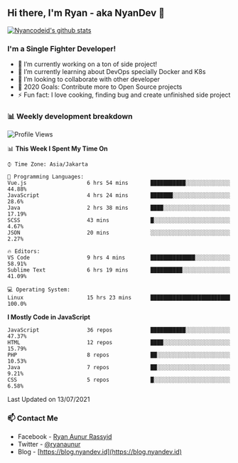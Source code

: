 ## Hi there, I'm Ryan - aka NyanDev 👋

[![Nyancodeid's github stats](https://github-readme-stats.vercel.app/api?username=nyancodeid)](https://github.com/nyancodeid/nyancodeid)

### I'm a Single Fighter Developer!
- 🔭 I’m currently working on a ton of side project!
- 🌱 I’m currently learning about DevOps specially Docker and K8s
- 👯 I’m looking to collaborate with other developer
- 🥅 2020 Goals: Contribute more to Open Source projects
- ⚡ Fun fact: I love cooking, finding bug and create unfinished side project 

### 📊 Weekly development breakdown

<!--START_SECTION:waka-->
![Profile Views](http://img.shields.io/badge/Profile%20Views-29-blue)

📊 **This Week I Spent My Time On** 

```text
⌚︎ Time Zone: Asia/Jakarta

💬 Programming Languages: 
Vue.js                   6 hrs 54 mins       ███████████░░░░░░░░░░░░░░   44.88% 
JavaScript               4 hrs 24 mins       ███████░░░░░░░░░░░░░░░░░░   28.6% 
Java                     2 hrs 38 mins       ████░░░░░░░░░░░░░░░░░░░░░   17.19% 
SCSS                     43 mins             █░░░░░░░░░░░░░░░░░░░░░░░░   4.67% 
JSON                     20 mins             ░░░░░░░░░░░░░░░░░░░░░░░░░   2.27%

🔥 Editors: 
VS Code                  9 hrs 4 mins        ██████████████░░░░░░░░░░░   58.91% 
Sublime Text             6 hrs 19 mins       ██████████░░░░░░░░░░░░░░░   41.09%

💻 Operating System: 
Linux                    15 hrs 23 mins      █████████████████████████   100.0%

```

**I Mostly Code in JavaScript** 

```text
JavaScript               36 repos            ███████████░░░░░░░░░░░░░░   47.37% 
HTML                     12 repos            ████░░░░░░░░░░░░░░░░░░░░░   15.79% 
PHP                      8 repos             ██░░░░░░░░░░░░░░░░░░░░░░░   10.53% 
Java                     7 repos             ██░░░░░░░░░░░░░░░░░░░░░░░   9.21% 
CSS                      5 repos             █░░░░░░░░░░░░░░░░░░░░░░░░   6.58%

```



 Last Updated on 13/07/2021
<!--END_SECTION:waka-->

### 📫 Contact Me
- Facebook - [Ryan Aunur Rassyid](https://facebook.com/ryan.hac)
- Twitter - [@ryanaunur](https://twitter.com/ryanaunur)
- Blog - [https://blog.nyandev.id](https://blog.nyandev.id)
